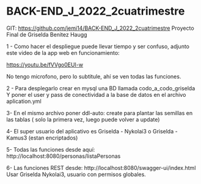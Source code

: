 # BACK-END_J_2022_2cuatrimestre
GIT: https://github.com/jemi14/BACK-END_J_2022_2cuatrimestre
Proyecto Final  de Griselda Benitez Haugg

1 - Como hacer el despliegue puede llevar tiempo y ser confuso, adjunto este video de la app web en funcionamiento:

https://youtu.be/fVVgo0EUI-w

No tengo microfono, pero lo subtitule, ahí se ven todas las funciones.

2 - Para desplegarlo crear en mysql una BD llamada codo_a_codo_griselda
Y poner el user y pass de conectividad a la base de datos en el archivo aplication.yml

3- En el mismo archivo poner ddl-auto: create para plantar las semillas en las tablas ( solo la primera vez, luego puede volver a update)

4- El super usuario del aplicativo es Griselda - Nykolai3   o Griselda - Kamus3 (estan encriptados)

5- Todas las funciones desde aquí: http://localhost:8080/personas/listaPersonas

6- Las funciones REST desde: http://localhost:8080/swagger-ui/index.html
Usar Griselda Nykolai3, usuario con permisos globales.
